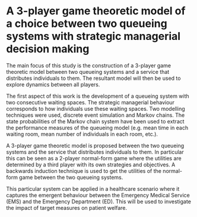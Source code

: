 # A 3-player game theoretic model of a choice between two queueing systems with strategic managerial decision making

The main focus of this study is the construction of a 3-player game 
theoretic model between two queueing systems and a service that distributes 
individuals to them. 
The resultant model will then be used to explore dynamics between all 
players.

The first aspect of this work is the development of a queueing system
with two consecutive waiting spaces. The strategic managerial behaviour corresponds to how individuals use these waiting spaces.
Two modelling techniques were used, discrete event 
simulation and Markov chains. 
The state probabilities of the Markov chain system have been used to extract
the performance measures of the queueing model (e.g. mean time in each 
waiting room, mean number of individuals in each room, etc.).

A 3-player game theoretic model is proposed between the two
queueing systems and the service that distributes individuals to them. 
In particular this can be seen as a 2-player normal-form game where the 
utilities are determined by a third player with its own strategies and 
objectives. 
A backwards induction technique is used to get the utilities of the 
normal-form game between the two queueing systems.

This particular system can be applied in a healthcare scenario where it 
captures the emergent behaviour between the Emergency Medical Service 
(EMS) and the Emergency Department (ED). 
This will be used to investigate the impact of target measures on patient welfare.

